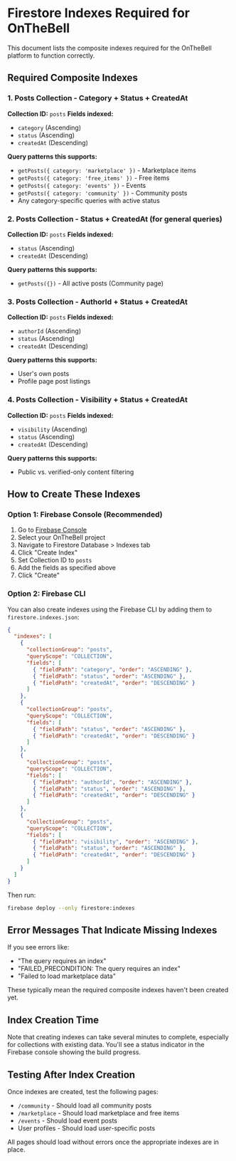 # Firestore Indexes Required for OnTheBell

This document lists the composite indexes required for the OnTheBell platform to function correctly.

## Required Composite Indexes

### 1. Posts Collection - Category + Status + CreatedAt
**Collection ID:** `posts`
**Fields indexed:**
- `category` (Ascending)
- `status` (Ascending) 
- `createdAt` (Descending)

**Query patterns this supports:**
- `getPosts({ category: 'marketplace' })` - Marketplace items
- `getPosts({ category: 'free_items' })` - Free items
- `getPosts({ category: 'events' })` - Events
- `getPosts({ category: 'community' })` - Community posts
- Any category-specific queries with active status

### 2. Posts Collection - Status + CreatedAt (for general queries)
**Collection ID:** `posts`
**Fields indexed:**
- `status` (Ascending)
- `createdAt` (Descending)

**Query patterns this supports:**
- `getPosts({})` - All active posts (Community page)

### 3. Posts Collection - AuthorId + Status + CreatedAt
**Collection ID:** `posts`
**Fields indexed:**
- `authorId` (Ascending)
- `status` (Ascending)
- `createdAt` (Descending)

**Query patterns this supports:**
- User's own posts
- Profile page post listings

### 4. Posts Collection - Visibility + Status + CreatedAt
**Collection ID:** `posts`
**Fields indexed:**
- `visibility` (Ascending)
- `status` (Ascending)
- `createdAt` (Descending)

**Query patterns this supports:**
- Public vs. verified-only content filtering

## How to Create These Indexes

### Option 1: Firebase Console (Recommended)
1. Go to [Firebase Console](https://console.firebase.google.com)
2. Select your OnTheBell project
3. Navigate to Firestore Database > Indexes tab
4. Click "Create Index"
5. Set Collection ID to `posts`
6. Add the fields as specified above
7. Click "Create"

### Option 2: Firebase CLI
You can also create indexes using the Firebase CLI by adding them to `firestore.indexes.json`:

```json
{
  "indexes": [
    {
      "collectionGroup": "posts",
      "queryScope": "COLLECTION",
      "fields": [
        { "fieldPath": "category", "order": "ASCENDING" },
        { "fieldPath": "status", "order": "ASCENDING" },
        { "fieldPath": "createdAt", "order": "DESCENDING" }
      ]
    },
    {
      "collectionGroup": "posts", 
      "queryScope": "COLLECTION",
      "fields": [
        { "fieldPath": "status", "order": "ASCENDING" },
        { "fieldPath": "createdAt", "order": "DESCENDING" }
      ]
    },
    {
      "collectionGroup": "posts",
      "queryScope": "COLLECTION", 
      "fields": [
        { "fieldPath": "authorId", "order": "ASCENDING" },
        { "fieldPath": "status", "order": "ASCENDING" },
        { "fieldPath": "createdAt", "order": "DESCENDING" }
      ]
    },
    {
      "collectionGroup": "posts",
      "queryScope": "COLLECTION",
      "fields": [
        { "fieldPath": "visibility", "order": "ASCENDING" },
        { "fieldPath": "status", "order": "ASCENDING" },
        { "fieldPath": "createdAt", "order": "DESCENDING" }
      ]
    }
  ]
}
```

Then run:
```bash
firebase deploy --only firestore:indexes
```

## Error Messages That Indicate Missing Indexes

If you see errors like:
- "The query requires an index"
- "FAILED_PRECONDITION: The query requires an index"
- "Failed to load marketplace data"

These typically mean the required composite indexes haven't been created yet.

## Index Creation Time

Note that creating indexes can take several minutes to complete, especially for collections with existing data. You'll see a status indicator in the Firebase console showing the build progress.

## Testing After Index Creation

Once indexes are created, test the following pages:
- `/community` - Should load all community posts
- `/marketplace` - Should load marketplace and free items
- `/events` - Should load event posts
- User profiles - Should load user-specific posts

All pages should load without errors once the appropriate indexes are in place.
